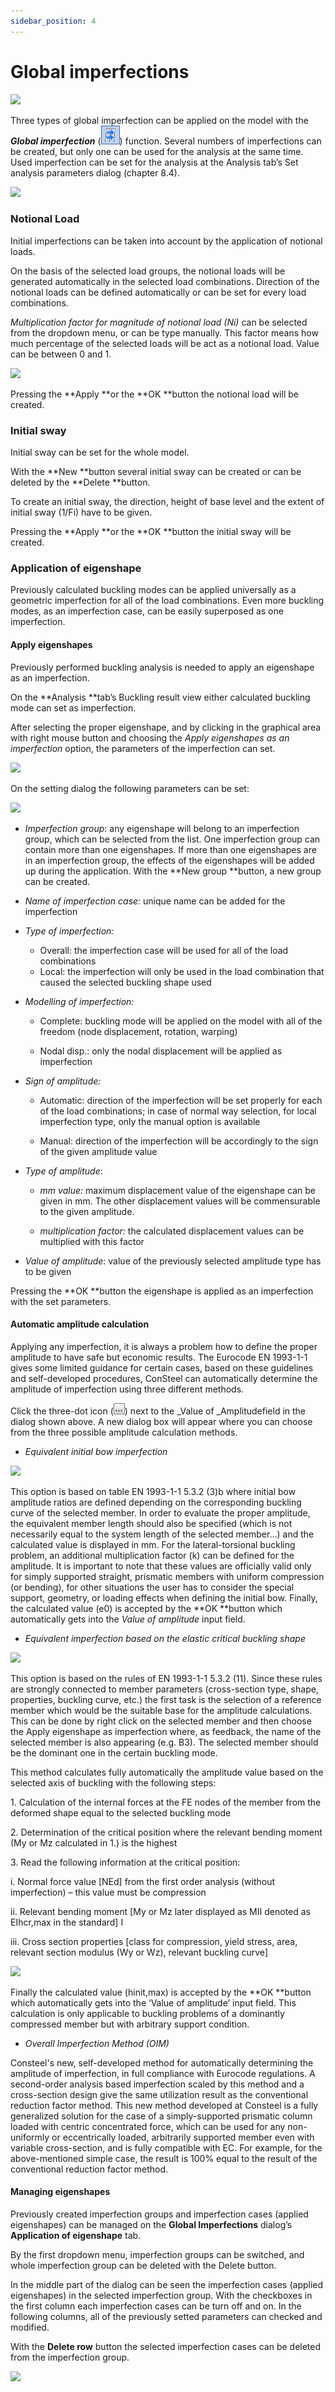 ```yaml
---
sidebar_position: 4
---
```

# Global imperfections

[![](https://consteelsoftware.com/wp-content/uploads/2021/04/7-5-Global-imperfections.png)](./img/wp-content-uploads-2021-04-7-5-Global-imperfections.png)

<!-- /wp:image -->

<!-- wp:paragraph -->

Three types of global imperfection can be applied on the model with the **_Global imperfection_** (![](./img/wp-content-uploads-2021-04-cmd_load_imp.png)) function. Several numbers of imperfections can be created, but only one can be used for the analysis at the same time. Used imperfection can be set for the analysis at the Analysis tab’s Set analysis parameters dialog (chapter 8.4).

<!-- /wp:paragraph -->

<!-- wp:image {"align":"right","id":14074,"width":239,"height":354,"sizeSlug":"full","linkDestination":"media"} -->

[![](https://consteelsoftware.com/wp-content/uploads/2021/04/dia_imp_notional.png)](./img/wp-content-uploads-2021-04-dia_imp_notional.png)

<!-- /wp:image -->

<!-- wp:heading {"level":3} -->

### Notional Load

<!-- /wp:heading -->

<!-- wp:paragraph -->

Initial imperfections can be taken into account by the application of notional loads.

<!-- /wp:paragraph -->

<!-- wp:paragraph {"align":"justify"} -->

On the basis of the selected load groups, the notional loads will be generated automatically in the selected load combinations. Direction of the notional loads can be defined automatically or can be set for every load combinations.

<!-- /wp:paragraph -->

<!-- wp:paragraph {"align":"justify"} -->

_Multiplication factor for magnitude of notional load (Ni)_ can be selected from the dropdown menu, or can be type manually. This factor means how much percentage of the selected loads will be act as a notional load. Value can be between 0 and 1.

<!-- /wp:paragraph -->

<!-- wp:image {"align":"right","id":14080,"width":239,"height":354,"sizeSlug":"full","linkDestination":"media"} -->

[![](https://consteelsoftware.com/wp-content/uploads/2021/04/dia_imp_sway.png)](./img/wp-content-uploads-2021-04-dia_imp_sway.png)

<!-- /wp:image -->

<!-- wp:paragraph -->

Pressing the **Apply **or the **OK **button the notional load will be created.

<!-- /wp:paragraph -->

<!-- wp:heading {"level":3} -->

### Initial sway

<!-- /wp:heading -->

<!-- wp:paragraph -->

Initial sway can be set for the whole model.

<!-- /wp:paragraph -->

<!-- wp:paragraph -->

With the **New **button several initial sway can be created or can be deleted by the **Delete **button.

<!-- /wp:paragraph -->

<!-- wp:paragraph -->

To create an initial sway, the direction, height of base level and the extent of initial sway (1/Fi) have to be given.

<!-- /wp:paragraph -->

<!-- wp:paragraph -->

Pressing the **Apply **or the **OK **button the initial sway will be created.

<!-- /wp:paragraph -->

<!-- wp:heading {"level":3} -->

### Application of eigenshape

<!-- /wp:heading -->

<!-- wp:paragraph {"align":"justify"} -->

Previously calculated buckling modes can be applied universally as a geometric imperfection for all of the load combinations. Even more buckling modes, as an imperfection case, can be easily superposed as one imperfection.

<!-- /wp:paragraph -->

<!-- wp:heading {"level":4} -->

#### Apply eigenshapes

<!-- /wp:heading -->

<!-- wp:paragraph -->

Previously performed buckling analysis is needed to apply an eigenshape as an imperfection.

<!-- /wp:paragraph -->

<!-- wp:paragraph -->

On the **Analysis **tab’s Buckling result view either calculated buckling mode can set as imperfection.

<!-- /wp:paragraph -->

<!-- wp:paragraph {"align":"justify"} -->

After selecting the proper eigenshape, and by clicking in the graphical area with right mouse button and choosing the _Apply eigenshapes as an imperfection_ option, the parameters of the imperfection can set.

<!-- /wp:paragraph -->

<!-- wp:image {"align":"center","id":10200,"width":725,"height":344,"sizeSlug":"full","linkDestination":"media"} -->

[![](https://consteelsoftware.com/wp-content/uploads/2021/04/7-5-Apply-eigenshape-as-imperfection.png)](./img/wp-content-uploads-2021-04-7-5-Apply-eigenshape-as-imperfection.png)

<!-- /wp:image -->

<!-- wp:paragraph -->

On the setting dialog the following parameters can be set:

<!-- /wp:paragraph -->

<!-- wp:image {"align":"right","id":14086,"width":233,"height":416,"sizeSlug":"full","linkDestination":"media"} -->

[![](https://consteelsoftware.com/wp-content/uploads/2021/04/dia_imp_shape.png)](./img/wp-content-uploads-2021-04-dia_imp_shape.png)

<!-- /wp:image -->

<!-- wp:list {"type":"I","className":"is-style-default"} -->

- _Imperfection group_: any eigenshape will belong to an imperfection group, which can be selected from the list. One imperfection group can contain more than one eigenshapes. If more than one eigenshapes are in an imperfection group, the effects of the eigenshapes will be added up during the application. With the **New group **button, a new group can be created.

- _Name of imperfection case:_ unique name can be added for the imperfection

- _Type of imperfection:_

  - Overall: the imperfection case will be used for all of the load combinations
  - Local: the imperfection will only be used in the load combination that caused the selected buckling shape used

<!-- /wp:list -->

<!-- wp:list -->

- _Modelling of imperfection:_

  - Complete: buckling mode will be applied on the model with all of the freedom (node displacement, rotation, warping)

  - Nodal disp.: only the nodal displacement will be applied as imperfection

- _Sign of amplitude:_

  - Automatic: direction of the imperfection will be set properly for each of the load combinations; in case of normal way selection, for local imperfection type, only the manual option is available

  - Manual: direction of the imperfection will be accordingly to the sign of the given amplitude value

- _Type of amplitude_:

  - _mm value:_ maximum displacement value of the eigenshape can be given in mm. The other displacement values will be commensurable to the given amplitude.

  - _multiplication factor:_ the calculated displacement values can be multiplied with this factor

- _Value of amplitude_: value of the previously selected amplitude type has to be given

<!-- /wp:list -->

<!-- wp:paragraph -->

Pressing the **OK **button the eigenshape is applied as an imperfection with the set parameters.

<!-- /wp:paragraph -->

<!-- wp:heading {"level":4} -->

#### Automatic amplitude calculation

<!-- /wp:heading -->

<!-- wp:paragraph -->

Applying any imperfection, it is always a problem how to define the proper amplitude to have safe but economic results. The Eurocode EN 1993-1-1 gives some limited guidance for certain cases, based on these guidelines and self-developed procedures, ConSteel can automatically determine the amplitude of imperfection using three different methods.

<!-- /wp:paragraph -->

<!-- wp:paragraph -->

Click the three-dot icon (![](./img/wp-content-uploads-2021-04-3dots-button.png)) next to the \_Value of \_Amplitudefield in the dialog shown above. A new dialog box will appear where you can choose from the three possible amplitude calculation methods.

<!-- /wp:paragraph -->

<!-- wp:list -->

- _Equivalent initial bow imperfection_

<!-- /wp:list -->

<!-- wp:image {"align":"right","id":14092,"width":424,"height":263,"sizeSlug":"full","linkDestination":"media"} -->

[![](https://consteelsoftware.com/wp-content/uploads/2021/04/dia_imp_ampl_EC.png)](./img/wp-content-uploads-2021-04-dia_imp_ampl_EC.png)

<!-- /wp:image -->

<!-- wp:paragraph {"align":"justify"} -->

This option is based on table EN 1993-1-1 5.3.2 (3)b where initial bow amplitude ratios are defined depending on the corresponding buckling curve of the selected member. In order to evaluate the proper amplitude, the equivalent member length should also be specified (which is not necessarily equal to the system length of the selected member…) and the calculated value is displayed in mm. For the lateral-torsional buckling problem, an additional multiplication factor (k) can be defined for the amplitude. It is important to note that these values are officially valid only for simply supported straight, prismatic members with uniform compression (or bending), for other situations the user has to consider the special support, geometry, or loading effects when defining the initial bow. Finally, the calculated value (e0) is accepted by the **OK **button which automatically gets into the _Value of amplitude_ input field.

<!-- /wp:paragraph -->

<!-- wp:list -->

- _Equivalent imperfection based on the elastic critical buckling shape_

<!-- /wp:list -->

<!-- wp:image {"align":"right","id":14098,"width":374,"height":275,"sizeSlug":"full","linkDestination":"media"} -->

[![](https://consteelsoftware.com/wp-content/uploads/2021/04/scr_imp_apply_shape.png)](./img/wp-content-uploads-2021-04-scr_imp_apply_shape.png)

<!-- /wp:image -->

<!-- wp:paragraph {"align":"justify"} -->

This option is based on the rules of EN 1993-1-1 5.3.2 (11). Since these rules are strongly connected to member parameters (cross-section type, shape, properties, buckling curve, etc.) the first task is the selection of a reference member which would be the suitable base for the amplitude calculations. This can be done by right click on the selected member and then choose the Apply eigenshape as imperfection where, as feedback, the name of the selected member is also appearing (e.g. B3). The selected member should be the dominant one in the certain buckling mode.

<!-- /wp:paragraph -->

<!-- wp:paragraph -->

This method calculates fully automatically the amplitude value based on the selected axis of buckling with the following steps:

<!-- /wp:paragraph -->

<!-- wp:paragraph {"editorskit":{"indent":40,"devices":false,"desktop":true,"tablet":true,"mobile":true,"loggedin":true,"loggedout":true,"acf_visibility":"","acf_field":"","acf_condition":"","acf_value":"","migrated":false,"unit_test":false}} -->

1\. Calculation of the internal forces at the FE nodes of the member from the deformed shape equal to the selected buckling mode

<!-- /wp:paragraph -->

<!-- wp:paragraph {"editorskit":{"indent":40,"devices":false,"desktop":true,"tablet":true,"mobile":true,"loggedin":true,"loggedout":true,"acf_visibility":"","acf_field":"","acf_condition":"","acf_value":"","migrated":false,"unit_test":false}} -->

2\. Determination of the critical position where the relevant bending moment (My or Mz calculated in 1.) is the highest

<!-- /wp:paragraph -->

<!-- wp:paragraph {"editorskit":{"indent":40,"devices":false,"desktop":true,"tablet":true,"mobile":true,"loggedin":true,"loggedout":true,"acf_visibility":"","acf_field":"","acf_condition":"","acf_value":"","migrated":false,"unit_test":false}} -->

3\. Read the following information at the critical position:

<!-- /wp:paragraph -->

<!-- wp:paragraph {"editorskit":{"indent":60,"devices":false,"desktop":true,"tablet":true,"mobile":true,"loggedin":true,"loggedout":true,"acf_visibility":"","acf_field":"","acf_condition":"","acf_value":"","migrated":false,"unit_test":false}} -->

i. Normal force value \[NEd] from the first order analysis (without imperfection) – this value must be compression

<!-- /wp:paragraph -->

<!-- wp:paragraph {"editorskit":{"indent":60,"devices":false,"desktop":true,"tablet":true,"mobile":true,"loggedin":true,"loggedout":true,"acf_visibility":"","acf_field":"","acf_condition":"","acf_value":"","migrated":false,"unit_test":false}} -->

ii. Relevant bending moment \[My or Mz later displayed as MII denoted as EIhcr,max in the standard] I

<!-- /wp:paragraph -->

<!-- wp:paragraph {"editorskit":{"indent":60,"devices":false,"desktop":true,"tablet":true,"mobile":true,"loggedin":true,"loggedout":true,"acf_visibility":"","acf_field":"","acf_condition":"","acf_value":"","migrated":false,"unit_test":false}} -->

iii. Cross section properties \[class for compression, yield stress, area, relevant section modulus (Wy or Wz), relevant buckling curve]

<!-- /wp:paragraph -->

<!-- wp:image {"align":"right","id":10207,"width":283,"height":477,"sizeSlug":"full","linkDestination":"media"} -->

[![](https://consteelsoftware.com/wp-content/uploads/2021/04/7-5-Equivalent-amplitude-for-buckling-mode.png)](./img/wp-content-uploads-2021-04-7-5-Equivalent-amplitude-for-buckling-mode.png)

<!-- /wp:image -->

<!-- wp:paragraph {"align":"justify"} -->

Finally the calculated value (hinit,max) is accepted by the **OK **button which automatically gets into the ‘Value of amplitude’ input field. This calculation is only applicable to buckling problems of a dominantly compressed member but with arbitrary support condition.

<!-- /wp:paragraph -->

<!-- wp:list -->

- _Overall Imperfection Method (OIM)_

<!-- /wp:list -->

<!-- wp:paragraph {"align":"justify"} -->

Consteel's new, self-developed method for automatically determining the amplitude of imperfection, in full compliance with Eurocode regulations. A second-order analysis based imperfection scaled by this method and a cross-section design give the same utilization result as the conventional reduction factor method. This new method developed at Consteel is a fully generalized solution for the case of a simply-supported prismatic column loaded with centric concentrated force, which can be used for any non-uniformly or eccentrically loaded, arbitrarily supported member even with variable cross-section, and is fully compatible with EC. For example, for the above-mentioned simple case, the result is 100% equal to the result of the conventional reduction factor method.

<!-- /wp:paragraph -->

<!-- wp:paragraph -->

<!-- /wp:paragraph -->

<!-- wp:paragraph -->

<!-- /wp:paragraph -->

<!-- wp:paragraph -->

<!-- /wp:paragraph -->

<!-- wp:heading {"level":4} -->

#### Managing eigenshapes

<!-- /wp:heading -->

<!-- wp:paragraph {"align":"justify"} -->

Previously created imperfection groups and imperfection cases (applied eigenshapes) can be managed on the **Global Imperfections** dialog’s **Application of eigenshape** tab.

<!-- /wp:paragraph -->

<!-- wp:paragraph -->

By the first dropdown menu, imperfection groups can be switched, and whole imperfection group can be deleted with the Delete button.

<!-- /wp:paragraph -->

<!-- wp:paragraph {"align":"justify"} -->

In the middle part of the dialog can be seen the imperfection cases (applied eigenshapes) in the selected imperfection group. With the checkboxes in the first column each imperfection cases can be turn off and on. In the following columns, all of the previously setted parameters can checked and modified.

<!-- /wp:paragraph -->

<!-- wp:paragraph -->

With the **Delete row** button the selected imperfection cases can be deleted from the imperfection group.

<!-- /wp:paragraph -->

<!-- wp:image {"align":"center","id":10213,"width":662,"height":527,"sizeSlug":"full","linkDestination":"media"} -->

[![](https://consteelsoftware.com/wp-content/uploads/2021/04/7-5-Global-imperfections_delete-row.png)](./img/wp-content-uploads-2021-04-7-5-Global-imperfections_delete-row.png)

<!-- /wp:image -->
